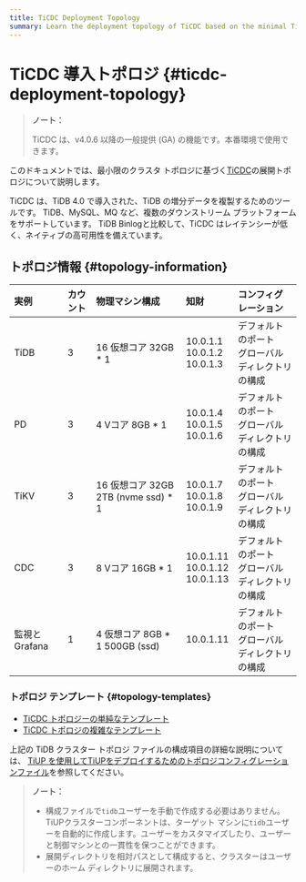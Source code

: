 ```yaml
---
title: TiCDC Deployment Topology
summary: Learn the deployment topology of TiCDC based on the minimal TiDB topology.
---
```


# TiCDC 導入トポロジ {#ticdc-deployment-topology}

> **ノート：**
>
> TiCDC は、v4.0.6 以降の一般提供 (GA) の機能です。本番環境で使用できます。

このドキュメントでは、最小限のクラスタ トポロジに基づく[TiCDC](/ticdc/ticdc-overview.md)の展開トポロジについて説明します。

TiCDC は、TiDB 4.0 で導入された、TiDB の増分データを複製するためのツールです。 TiDB、MySQL、MQ など、複数のダウンストリーム プラットフォームをサポートしています。 TiDB Binlogと比較して、TiCDC はレイテンシーが低く、ネイティブの高可用性を備えています。

## トポロジ情報 {#topology-information}

| 実例         | カウント | 物理マシン構成                         | 知財                                      | コンフィグレーション                    |
| :--------- | :--- | :------------------------------ | :-------------------------------------- | :---------------------------- |
| TiDB       | 3    | 16 仮想コア 32GB * 1                | 10.0.1.1<br/> 10.0.1.2<br/> 10.0.1.3    | デフォルトのポート<br/>グローバル ディレクトリの構成 |
| PD         | 3    | 4 Vコア 8GB * 1                   | 10.0.1.4<br/> 10.0.1.5<br/> 10.0.1.6    | デフォルトのポート<br/>グローバル ディレクトリの構成 |
| TiKV       | 3    | 16 仮想コア 32GB 2TB (nvme ssd) * 1 | 10.0.1.7<br/> 10.0.1.8<br/> 10.0.1.9    | デフォルトのポート<br/>グローバル ディレクトリの構成 |
| CDC        | 3    | 8 Vコア 16GB * 1                  | 10.0.1.11<br/> 10.0.1.12<br/> 10.0.1.13 | デフォルトのポート<br/>グローバル ディレクトリの構成 |
| 監視とGrafana | 1    | 4 仮想コア 8GB * 1 500GB (ssd)      | 10.0.1.11                               | デフォルトのポート<br/>グローバル ディレクトリの構成 |

### トポロジ テンプレート {#topology-templates}

-   [TiCDC トポロジーの単純なテンプレート](https://github.com/pingcap/docs/blob/master/config-templates/simple-cdc.yaml)
-   [TiCDC トポロジの複雑なテンプレート](https://github.com/pingcap/docs/blob/master/config-templates/complex-cdc.yaml)

上記の TiDB クラスター トポロジ ファイルの構成項目の詳細な説明については、 [TiUP を使用してTiUPをデプロイするためのトポロジコンフィグレーションファイル](/tiup/tiup-cluster-topology-reference.md)を参照してください。

> **ノート：**
>
> -   構成ファイルで`tidb`ユーザーを手動で作成する必要はありません。 TiUPクラスターコンポーネントは、ターゲット マシンに`tidb`ユーザーを自動的に作成します。ユーザーをカスタマイズしたり、ユーザーと制御マシンとの一貫性を保つことができます。
> -   展開ディレクトリを相対パスとして構成すると、クラスターはユーザーのホーム ディレクトリに展開されます。
